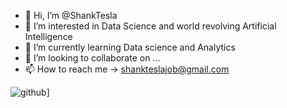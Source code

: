 - 👋 Hi, I’m @ShankTesla
- 👀 I’m interested in Data Science and world revolving Artificial Intelligence
- 🌱 I’m currently learning Data science and Analytics
- 💞️ I’m looking to collaborate on ... <undecided> 
- 📫 How to reach me -> shankteslajob@gmail.com

![github](https://img.shields.io/badge/GitHub-000000?style=for-the-badge&logo=GitHub&logoColor=white)]

<!---
ShankTesla/ShankTesla is a ✨ special ✨ repository because its `README.md` (this file) appears on your GitHub profile.
You can click the Preview link to take a look at your changes.
--->
